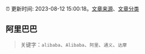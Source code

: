 :alarm_clock: 更新时间: 2023-08-12 15:00:18。[文章来源](/README.md)、[文章分类](/TAGS.md)

## 阿里巴巴


> 关键字：`alibaba`、`Alibaba`、`阿里`、`通义`、`达摩`



